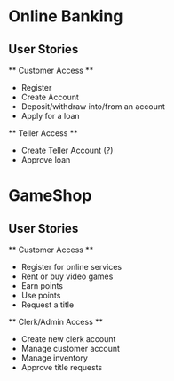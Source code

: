 # Online Banking

## User Stories

** Customer Access **
* Register
* Create Account
* Deposit/withdraw into/from an account
* Apply for a loan

** Teller Access **
* Create Teller Account (?)
* Approve loan












# GameShop

## User Stories

** Customer Access **
* Register for online services
* Rent or buy video games
* Earn points
* Use points
* Request a title


** Clerk/Admin Access **
* Create new clerk account
* Manage customer account
* Manage inventory
* Approve title requests